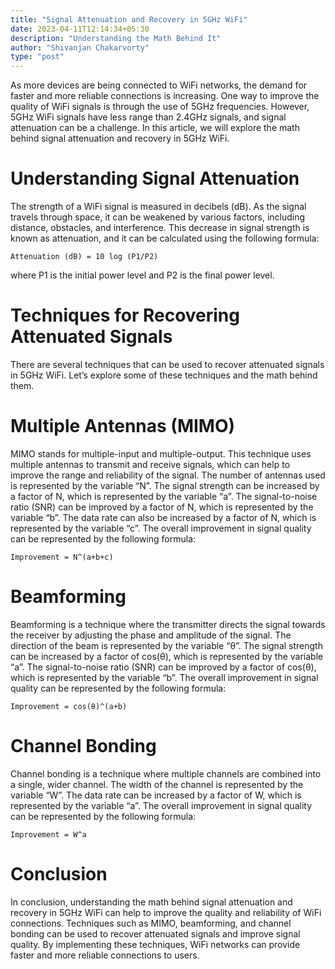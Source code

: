 ```yaml
---
title: "Signal Attenuation and Recovery in 5GHz WiFi"
date: 2023-04-11T12:14:34+05:30
description: "Understanding the Math Behind It"
author: "Shivanjan Chakarvorty"
type: "post"
---
```


As more devices are being connected to WiFi networks, the demand for faster and more reliable connections is increasing. One way to improve the quality of WiFi signals is through the use of 5GHz frequencies. However, 5GHz WiFi signals have less range than 2.4GHz signals, and signal attenuation can be a challenge. In this article, we will explore the math behind signal attenuation and recovery in 5GHz WiFi.

# Understanding Signal Attenuation
The strength of a WiFi signal is measured in decibels (dB). As the signal travels through space, it can be weakened by various factors, including distance, obstacles, and interference. This decrease in signal strength is known as attenuation, and it can be calculated using the following formula:

```Attenuation (dB) = 10 log (P1/P2)```

where P1 is the initial power level and P2 is the final power level.

# Techniques for Recovering Attenuated Signals
There are several techniques that can be used to recover attenuated signals in 5GHz WiFi. Let’s explore some of these techniques and the math behind them.

# Multiple Antennas (MIMO)
MIMO stands for multiple-input and multiple-output. This technique uses multiple antennas to transmit and receive signals, which can help to improve the range and reliability of the signal. The number of antennas used is represented by the variable “N”. The signal strength can be increased by a factor of N, which is represented by the variable “a”. The signal-to-noise ratio (SNR) can be improved by a factor of N, which is represented by the variable “b”. The data rate can also be increased by a factor of N, which is represented by the variable “c”. The overall improvement in signal quality can be represented by the following formula:

```Improvement = N^(a+b+c)```

# Beamforming
Beamforming is a technique where the transmitter directs the signal towards the receiver by adjusting the phase and amplitude of the signal. The direction of the beam is represented by the variable “θ”. The signal strength can be increased by a factor of cos(θ), which is represented by the variable “a”. The signal-to-noise ratio (SNR) can be improved by a factor of cos(θ), which is represented by the variable “b”. The overall improvement in signal quality can be represented by the following formula:

```Improvement = cos(θ)^(a+b)```

# Channel Bonding
Channel bonding is a technique where multiple channels are combined into a single, wider channel. The width of the channel is represented by the variable “W”. The data rate can be increased by a factor of W, which is represented by the variable “a”. The overall improvement in signal quality can be represented by the following formula:

```Improvement = W^a```

# Conclusion
In conclusion, understanding the math behind signal attenuation and recovery in 5GHz WiFi can help to improve the quality and reliability of WiFi connections. Techniques such as MIMO, beamforming, and channel bonding can be used to recover attenuated signals and improve signal quality. By implementing these techniques, WiFi networks can provide faster and more reliable connections to users.